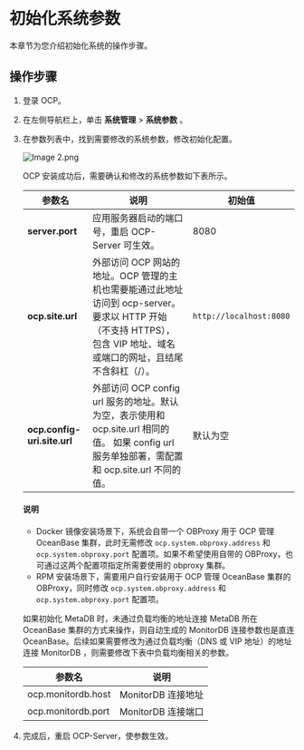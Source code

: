 # 初始化系统参数

本章节为您介绍初始化系统的操作步骤。

## 操作步骤

1. 登录 OCP。

2. 在左侧导航栏上，单击 **系统管理** \> **系统参数** 。

3. 在参数列表中，找到需要修改的系统参数，修改初始化配置。

   ![Image 2.png](https://obbusiness-private.oss-cn-shanghai.aliyuncs.com/doc/img/ocp/401/%E7%B3%BB%E7%BB%9F%E5%8F%82%E6%95%B0%E5%88%97%E8%A1%A81.png)

   OCP 安装成功后，需要确认和修改的系统参数如下表所示。

   |                 **参数名**                  |                                                         **说明**                                                         |        **初始值**        |
   |------------------------------------------|------------------------------------------------------------------------------------------------------------------------|-----------------------|
   | **server.port**                          | 应用服务器启动的端口号，重启 OCP-Server 可生效。                                                                                         | 8080                  |
   | **ocp.site.url**                         | 外部访问 OCP 网站的地址。OCP 管理的主机也需要能通过此地址访问到 ocp-server。 要求以 HTTP 开始（不支持 HTTPS），包含 VIP 地址、域名或端口的网址，且结尾不含斜杠（/）。 | `http://localhost:8080` |
   | **ocp.config-uri.site.url**              | 外部访问 OCP config url 服务的地址。默认为空，表示使用和 ocp.site.url 相同的值。 如果 config url 服务单独部署，需配置和 ocp.site.url 不同的值。   | 默认为空                  |

    <main id="notice" type='explain'>
    <h4>说明</h4>
    <ul>
    <li>Docker 镜像安装场景下，系统会自带一个 OBProxy 用于 OCP 管理 OceanBase 集群，此时无需修改 <code>ocp.system.obproxy.address</code> 和 <code>ocp.system.obproxy.port</code> 配置项。如果不希望使用自带的 OBProxy，也可通过这两个配置项指定所需要使用的 obproxy 集群。</li>
    <li>RPM 安装场景下，需要用户自行安装用于 OCP 管理 OceanBase 集群的 OBProxy，同时修改 <code>ocp.system.obproxy.address</code> 和 <code>ocp.system.obproxy.port</code> 配置项。</li>
    </ul>
    </main>

   如果初始化 MetaDB 时，未通过负载均衡的地址连接 MetaDB 所在 OceanBase 集群的方式来操作，则自动生成的 MonitorDB 连接参数也是直连 OceanBase。后续如果需要修改为通过负载均衡（DNS 或 VIP 地址）的地址连接 MonitorDB ，则需要修改下表中负载均衡相关的参数。

   |      **参数名**       |     **说明**     |
   |--------------------|----------------|
   | ocp.monitordb.host | MonitorDB 连接地址 |
   | ocp.monitordb.port | MonitorDB 连接端口 |

4. 完成后，重启 OCP-Server，使参数生效。
